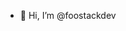 - 🥳 Hi, I’m @foostackdev

<!---
foostackdev/foostackdev is a ✨ special ✨ repository because its `README.md` (this file) appears on your GitHub profile.
You can click the Preview link to take a look at your changes.
--->
